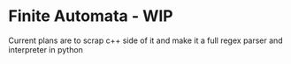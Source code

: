 # Finite Automata - WIP
Current plans are to scrap c++ side of it and make it a full regex parser and interpreter in python
